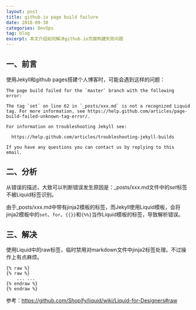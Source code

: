 ```yaml
---
layout: post
title: github.io page build failure
date: 2018-09-30
categories: DevOps
tag: blog
excerpt: 本文介绍如何解决github.io页面构建失败问题
---
```


## 一、前言

使用Jekyll和github pages搭建个人博客时，可能会遇到这样的问题：

```
The page build failed for the `master` branch with the following error:

The tag `set` on line 62 in `_posts/xxx.md` is not a recognized Liquid tag. For more information, see https://help.github.com/articles/page-build-failed-unknown-tag-error/.

For information on troubleshooting Jekyll see:

  https://help.github.com/articles/troubleshooting-jekyll-builds

If you have any questions you can contact us by replying to this email.
```

## 二、分析

从错误的描述，大致可以判断错误发生原因是：_posts/xxx.md文件中的*set*标签不被Liquid标签识别。

由于_posts/xxx.md中带有jinja2模板的标签，而Jekyll使用Liquid模板，会将jinja2模板中的`set`、`for`、`{{}}`和`{%%}`当作Liquid模板的标签，导致解析错误。

## 三、解决

使用Liquid中的raw标签，临时禁用对markdown文件中jinja2标签处理。不过操作上有点麻烦。

```
{% raw %}
{% raw %}
    ... ...
{% endraw %}
{% endraw %}
```

参考：https://github.com/Shopify/liquid/wiki/Liquid-for-Designers#raw